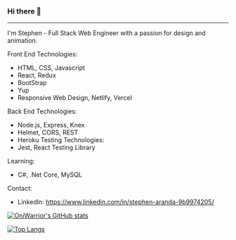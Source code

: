 ### Hi there 👋

-----------------------------------------------------------------------------------------------------------------------------------------------------

I'm Stephen - Full Stack Web Engineer with a passion for design and animation.

Front End Technologies:
 - HTML, CSS, Javascript
 - React, Redux
 - BootStrap
 - Yup
 - Responsive Web Design, Netlify, Vercel
 
Back End Technologies:
 - Node.js, Express, Knex
 - Helmet, CORS, REST
 - Heroku
Testing Technologies:
 - Jest, React Testing Library

Learning: 
 - C#, .Net Core, MySQL
 
Contact:
 - LinkedIn: https://www.linkedin.com/in/stephen-aranda-9b9974205/


[![OniWarrior's GitHub stats](https://github-readme-stats.vercel.app/api?username=OniWarrior)](https://github.com/anuraghazra/github-readme-stats)

[![Top Langs](https://github-readme-stats.vercel.app/api/top-langs/?username=OniWarrior)](https://github.com/anuraghazra/github-readme-stats)


<!--
**OniWarrior/OniWarrior** is a ✨ _special_ ✨ repository because its `README.md` (this file) appears on your GitHub profile.

Here are some ideas to get you started:

- 🔭 I’m currently working on ...
- 🌱 I’m currently learning ...
- 👯 I’m looking to collaborate on ...
- 🤔 I’m looking for help with ...
- 💬 Ask me about ...
- 📫 How to reach me: ...
- 😄 Pronouns: ...
- ⚡ Fun fact: ...
-->
